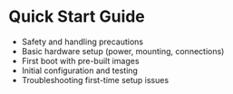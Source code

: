 # Quick Start Guide

- Safety and handling precautions
- Basic hardware setup (power, mounting, connections)
- First boot with pre-built images
- Initial configuration and testing
- Troubleshooting first-time setup issues
